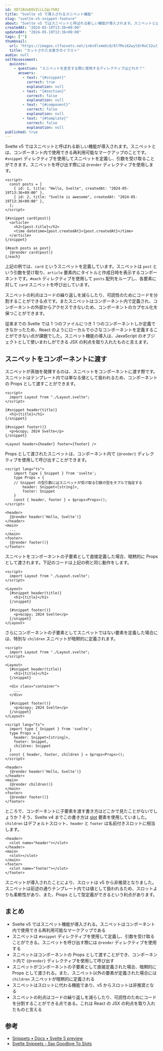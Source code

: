 ```yaml
---
id: X072AVaE6VZciLZqLYhR2
title: "Svelte v5 で導入されるスニペット機能"
slug: "svelte-v5-snippet-feature"
about: "Svelte v5 ではスニペットと呼ばれる新しい機能が導入されます。スニペットとは、コンポーネント内で使用できる再利用可能なマークアップのことです。`#snippet` ディレクティブを使用してスニペットを定義し、引数を受け取ることができます。スニペットを呼び出す際には `@render` ディレクティブを使用します。またスニペットは単なる値として扱われるため、コンポーネントの Props として渡すことができます。"
createdAt: "2024-05-19T13:36+09:00"
updatedAt: "2024-05-19T13:36+09:00"
tags: [""]
thumbnail:
  url: "https://images.ctfassets.net/in6v9lxmm5c8/6lfMvi62wyl8rRoC32uJ1H/1ea1384cdc7bdad3c9b97bb3a8f62681/food_futomaki_cut_4755-768x609.png"
  title: "カットされた太巻きのイラスト"
audio: null
selfAssessment:
  quizzes:
    - question: "スニペットを宣言する際に使用するディレクティブはどれか？"
      answers:
        - text: "{#snippet}"
          correct: true
          explanation: null
        - text: "{#section}"
          correct: false
          explanation: null
        - text: "{#component}"
          correct: false
          explanation: null
        - text: "{#template}"
          correct: false
          explanation: null
published: true
---
```

Svelte v5 ではスニペットと呼ばれる新しい機能が導入されます。スニペットとは、コンポーネント内で使用できる再利用可能なマークアップのことです。`#snippet` ディレクティブを使用してスニペットを定義し、引数を受け取ることができます。スニペットを呼び出す際には `@render` ディレクティブを使用します。

```svelte
<script>
  const posts = [
    { id: 1, title: "Hello, Svelte", createdAt: "2024-05-19T13:36+09:00" },
    { id: 2, title: "Svelte is awesome", createdAt: "2024-05-19T13:36+09:00" },
  ];
</script>

{#snippet card(post)}
  <article>
    <h2>{post.title}</h2>
    <time datetime={post.createdAt}>{post.createdAt}</time>
  </article>
{/snippet}

{#each posts as post}
  {@render card(post)}
{/each}
```

上記の例では、`card` というスニペットを定義しています。スニペットは `post` という引数を受け取り、`article` 要素内にタイトルと作成日時を表示するコンポーネントです。`#each` ディレクティブを使用して `posts` 配列をループし、各要素に対して `card` スニペットを呼び出しています。

スニペットの利点はコードの繰り返しを減らしたり、可読性のためにコードを分割することができる点です。またスニペットはコンポーネント内で定義され、コンポーネントの外部からアクセスできないため、コンポーネントのカプセル化を保つことができます。

従来までの Svelte では 1 つのファイルにつき 1 つのコンポーネントしか定義できなかったため、React のようにローカルで小さなコンポーネントを定義することができない点が課題でした。スニペット機能の導入は、JavaScript のオブジェクトとして使いまわしができる JSX の利点を取り入れたものと言えます。

## スニペットをコンポーネントに渡す

スニペットが真価を発揮するのは、スニペットをコンポーネントに渡す際です。スニペットはテンプレート内では単なる値として扱われるため、コンポーネントの Props として渡すことができます。

```svelte:App.svelte
<script>
  import Layout from "./Layout.svelte";
</script>

{#snippet header(title)}
  <h1>{title}</h1>
{/snippet}

{#snippet footer()}
  <p>&copy; 2024 Svelte</p>
{/snippet}

<Layout header={header} footer={footer} />
```

Props として渡されたスニペットは、コンポーネント内で `{@render}` ディレクティブを使用して呼び出すことができます。

```svelte:Layout.svelte
<script lang="ts">
	import type { Snippet } from 'svelte';
	type Props = {
    // Snippet の型引数にはスニペットが受け取る引数の型をタプルで指定する
		header: Snippet<[string]>,
		footer: Snippet
	}
	const { header, footer } = $props<Props>();
</script>

<header>
  {@render header('Hello, Svelte')}
</header>
<main>
  ...
</main>
<footer>
  {@render footer()}
</footer>
```

スニペットをコンポーネントの子要素として直接定義した場合、暗黙的に Props として渡されます。下記のコードは上記の例と同じ動作をします。

```svelte:App.svelte
<script>
  import Layout from "./Layout.svelte";
</script>

<Layout>
  {#snippet header(title)}
    <h1>{title}</h1>
  {/snippet}

  {#snippet footer()}
    <p>&copy; 2024 Svelte</p>
  {/snippet}
</Layout>
```

さらにコンポーネントの子要素としてスニペットではない要素を定義した場合には、特別な `children` スニペットが暗黙的に定義されます。

```svelte:App.svelte {10-12}
<script>
  import Layout from "./Layout.svelte";
</script>

<Layout>
  {#snippet header(title)}
    <h1>{title}</h1>
  {/snippet}

  <div class="container">
    ...
  </div>

  {#snippet footer()}
    <p>&copy; 2024 Svelte</p>
  {/snippet}
</Layout>
```

```svelte:Layout.svelte {6, 8, 15}
<script lang="ts">
  import type { Snippet } from 'svelte';
  type Props = {
    header: Snippet<[string]>,
    footer: Snippet,
    children: Snippet
  }
  const { header, footer, children } = $props<Props>();
</script>

<header>
  {@render header('Hello, Svelte')}
</header>
<main>
  {@render children()}
</main>
<footer>
  {@render footer()}
</footer>
```

ところで、コンポーネントに子要素を渡す書き方はどこかで見たことがないでしょうか？そう、Svelte v4 までこの書き方は [slot](https://svelte.jp/docs/special-elements#slot) 要素を使用していました。`children` はデフォルトスロット、`header` と `footer` は名前付きスロットに相当します。

```svelte:Layout.svelte
<header>
  <slot name="header"></slot>
</header>
<main>
  <slot></slot>
</main>
<footer>
  <slot name="footer"></slot>
</footer>
```

スニペットが導入されたことにより、スロットは v5 から非推奨となりました。スニペットは前述の通りテンプレート内では値として扱われるため、スロットよりも柔軟性があり、また、Props として型定義ができるという利点があります。

## まとめ

- Svelte v5 ではスニペット機能が導入される。スニペットはコンポーネント内で使用できる再利用可能なマークアップである
- スニペットは `#snippet` ディレクティブを使用して定義し、引数を受け取ることができる。スニペットを呼び出す際には `@render` ディレクティブを使用する
- スニペットはコンポーネントの Props として渡すことができ、コンポーネント内で `{@render}` ディレクティブを使用して呼び出す
- スニペットがコンポーネントの子要素として直接定義された場合、暗黙的に Props として渡される。また、スニペット以外の要素が定義された場合には `children` スニペットが暗黙的に定義される
- スニペットはスロットに代わる機能であり、v5 からスロットは非推奨となる
- スニペットの利点はコードの繰り返しを減らしたり、可読性のためにコードを分割することができる点である。これは React の JSX の利点を取り入れたものと言える

## 参考

- [Snippets • Docs • Svelte 5 preview](https://svelte-5-preview.vercel.app/docs/snippets)
- [Svelte Snippets - Say Goodbye To Slots](https://sveltekit.io/blog/snippets)
